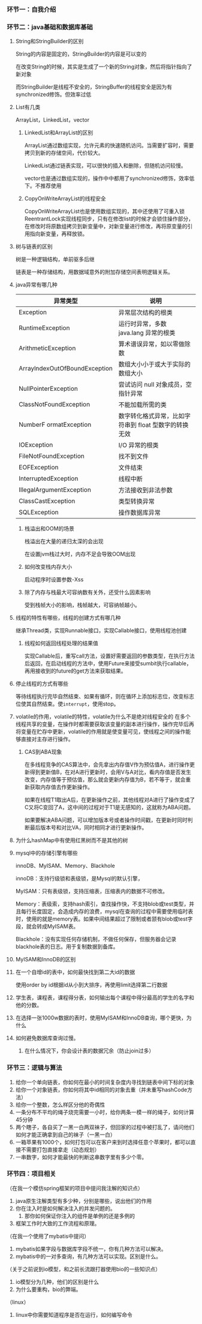 ### 环节一：自我介绍

### 环节二：java基础和数据库基础

1. String和StringBuilder的区别

   String的内容是固定的，StringBuilder的内容是可以变的

   在改变String的时候，其实是生成了一个新的String对象，然后将指针指向了新对象

   而StringBuilder是线程不安全的，StringBuffer的线程安全是因为有synchronized修饰。但效率过低

2. List有几类

   ArrayList，LinkedList，vector

   1. LinkedList和ArrayList的区别

      ArrayList通过数组实现，允许元素的快速随机访问。当需要扩容时，需要拷贝到新的存储空间，代价较大。

      LinkedList通过链表实现，可以很快的插入和删除，但随机访问较慢。

      vector也是通过数组实现的，操作中中都用了synchronized修饰，效率低下。不推荐使用

   2. CopyOnWriteArrayList的线程安全

      CopyOnWriteArrayList也是使用数组实现的，其中还使用了可重入锁ReentrantLock实现线程同步，只有在修改list的时候才会锁住操作部分，在修改时将原数组拷贝到新变量中，对新变量进行修改，再将原变量的引用指向新变量，再释放锁。

3. 树与链表的区别

   树是一种逻辑结构，单前驱多后继

   链表是一种存储结构，用数据域意外的附加存储空间表明逻辑关系。

4. java异常有哪几种

   | 异常类型                      | 说明                                                  |
   | ----------------------------- | ----------------------------------------------------- |
   | Exception                     | 异常层次结构的根类                                    |
   | RuntimeException              | 运行时异常，多数 java.lang 异常的根类                 |
   | ArithmeticException           | 算术谱误异常，如以零做除数                            |
   | ArraylndexOutOfBoundException | 数组大小小于或大于实际的数组大小                      |
   | NullPointerException          | 尝试访问 null 对象成员，空指针异常                    |
   | ClassNotFoundException        | 不能加载所需的类                                      |
   | NumberF ormatException        | 数字转化格式异常，比如字符串到 float 型数字的转换无效 |
   | IOException                   | I/O 异常的根类                                        |
   | FileNotFoundException         | 找不到文件                                            |
   | EOFException                  | 文件结束                                              |
   | InterruptedException          | 线程中断                                              |
   | IllegalArgumentException      | 方法接收到非法参数                                    |
   | ClassCastException            | 类型转换异常                                          |
   | SQLException                  | 操作数据库异常                                        |

   1. 栈溢出和OOM的场景

      栈溢出在大量的递归太深的会出现

      在设置jvm栈过大时，内存不足会导致OOM出现

   2. 如何改变栈内存大小

      启动程序时设置参数-Xss

   3. 除了内存与栈最大可容纳数有关外，还受什么因素影响

      受到栈帧大小的影响，栈帧越大，可容纳帧越小。

5. 线程的特性有哪些，线程的创建方式有哪几种

   继承Thread类，实现Runnable接口，实现Callable接口，使用线程池创建

   1. 线程如何返回线程处理的结果值

      实现Callable后，重写call方法，设置好需要返回的参数类型，在执行方法后返回，在启动线程的方法中，使用Future来接受sumbit执行callable，再用接收到的future的get方法来获取结果。

6. 停止线程的方式有哪些

   等待线程执行完毕自然结束、如果有循环，则在循环上添加标志位，改变标志位使其自然结束。使`interrupt`，使用stop。

7. volatile的作用，volatile的特性，volatile为什么不是绝对线程安全的
   在多个线程共享的变量，在操作时都需要获取该变量的副本进行操作，操作完毕后再将变量在贮存中更新，volatile的作用就是使变量可见，使线程之间的操作能够直接对主存进行操作。

   1. CAS到ABA现象

      在多线程竞争的CAS算法中，会先拿出内存值V作为预估值A，进行操作更新得到更新值B，在对A进行更新时，会用V与A对比，看内存值是否发生改变，内存值等于预估值，那么就会更新内存值为B，若不等于，就会重新获取内存值去作更新操作。

      如果在线程T1取出A后，在更新操作之前，其他线程对A进行了操作变成了C又将C变回了A，这中间的过程对于T1是无感知的，这就称为ABA问题。

      如果要解决ABA问题，可以增加版本号或者操作时间戳，在更新时同时判断最后版本号和对比VA，同时相同才进行更新操作。

8. 为什么hashMap中有使用红黑树而不是其他的树

9. mysql中的存储引擎有哪些

   innoDB、MyISAM、Memory、Blackhole

   innoDB：支持行级锁和表级锁，是Mysql的默认引擎，

   MyISAM：只有表级锁，支持压缩表，压缩表内的数据不可修改。

   Memory：表级索，支持hash索引，查找操作快，不支持blob或test类型，并且每行长度固定，会造成内存的浪费，mysql在查询的过程中需要使用临时表时，使用的就是memory表。如果中间结果超过了限制或者颔有blob或test字段，就会转成MyISAM表。

   Blackhole：没有实现任何存储机制，不做任何保存，但服务器会记录blackhole表的日志。用于复制数据到备库。

10. MyISAM和InnoDB的区别

    

11. 在一个自增id的表中，如何最快找到第二大id的数据

    使用order by id根据id从小到大排序，再使用limit选择第二行数据

12. 学生表，课程表，课程得分表，如何输出每个课程中得分最高的学生的名字和他的分数。

    

13. 在选择一张1000w数据的表时，使用MyISAM和InnoDB查询，哪个更快，为什么

14. 如何避免数据库查询过慢。

    1. 在什么情况下，你会设计表的数据冗余（防止join过多）



### 环节三：逻辑与算法

1. 给你一个单向链表，你如何在最小的时间复杂度内寻找到链表中间下标的对象
2. 给你一个对象链表，你如何将其中id相同的对象去重（并未重写hashCode方法）
3. 给你一个整数，怎么样区分他的奇偶性
4. 一条分布不平均的绳子烧完需要一小时，给你两条一模一样的绳子，如何计算45分钟
5. 两个瞎子，各自买了一黑一白两双袜子，但回家的过程中被打乱了，请问他们如何才能正确拿到自己的袜子（一黑一白）
6. 一箱苹果有1000个，如何打包可以在客户来到时选择任意个苹果时，都可以直接不需要打包直接拿走（动态规划）
7. 一串数字，如何才能最快的判断这串数字里有多少个零。



### 环节四：项目相关

（在我一个模仿spring框架的项目中提问我注解的知识点）

1. java原生注解类型有多少种，分别是哪些，说出他们的作用
2. 你在注入时是如何解决注入的并发问题的。
   1. 那你如何保证你注入的组件是单例的还是多例的
3. 框架工作时大致的工作流程和原理。

（在我一个使用了mybatis中提问）

1. mybatis如果字段与数据库字段不统一，你有几种方法可以解决。
2. mybatis中的一对多查询，有几种方法可以实现。区别是什么。

（关于之前说到io模型，和之前长流跟打器使用bio的一些知识点）

1. io模型分为几种，他们的区别是什么
2. 为什么要重构，bio的弊端。

（linux）

1. linux中你需要知道程序是否在运行，如何编写命令

